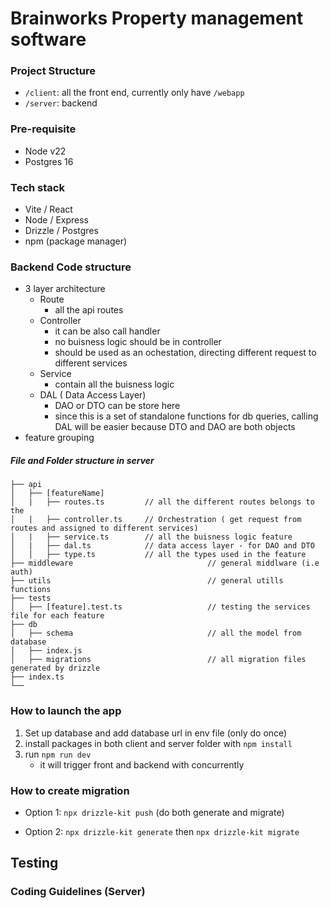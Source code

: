 # Brainworks Property management software

### Project Structure

- `/client`: all the front end, currently only have `/webapp`
- `/server`: backend

### Pre-requisite

- Node v22
- Postgres 16

### Tech stack

- Vite / React
- Node / Express
- Drizzle / Postgres
- npm (package manager)

### Backend Code structure

- 3 layer architecture
  - Route
    - all the api routes
  - Controller
    - it can be also call handler
    - no buisness logic should be in controller
    - should be used as an ochestation, directing different request to different services
  - Service
    - contain all the buisness logic
  - DAL ( Data Access Layer)
    - DAO or DTO can be store here
    - since this is a set of standalone functions for db queries, calling DAL will be easier because DTO and DAO are both objects
- feature grouping

##### File and Folder structure in server

```
├── api
│   ├── [featureName]
│   |   ├── routes.ts         // all the different routes belongs to the
│   |   ├── controller.ts     // Orchestration ( get request from routes and assigned to different services)
│   |   ├── service.ts        // all the buisness logic feature
│   |   ├── dal.ts            // data access layer - for DAO and DTO
│   │   ├── type.ts           // all the types used in the feature
├── middleware                              // general middlware (i.e auth)
├── utils                                   // general utills functions
├── tests
│   ├── [feature].test.ts                   // testing the services file for each feature
├── db
│   ├── schema                              // all the model from database
│   ├── index.js
│   ├── migrations                          // all migration files generated by drizzle
├── index.ts
└──
```

### How to launch the app

1. Set up database and add database url in env file (only do once)
2. install packages in both client and server folder with `npm install`
3. run `npm run dev`
   - it will trigger front and backend with concurrently

### How to create migration

- Option 1: `npx drizzle-kit push` (do both generate and migrate)

- Option 2: `npx drizzle-kit generate` then `npx drizzle-kit migrate`

## Testing

### Coding Guidelines (Server)
